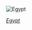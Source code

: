 
![Egypt](https://www.gstatic.com/prettyearth/assets/full/1729.jpg)

*[Egypt](https://www.google.com/maps/@29.008875,30.146683,17z/data=!3m1!1e3)*
